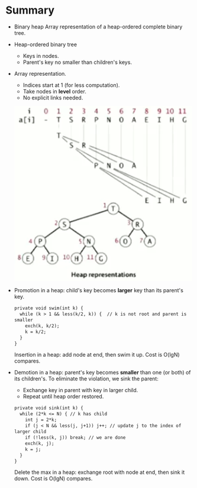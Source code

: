 # Summary
* Binary heap
  Array representation of a heap-ordered complete binary tree.

* Heap-ordered binary tree
  * Keys in nodes.
  * Parent's key no smaller than children's keys.

* Array representation.
  * Indices start at 1 (for less computation).
  * Take nodes in __level__ order.
  * No explicit links needed.
  
  [![binary-heap][img-1]][img-1]

* Promotion in a heap: child's key becomes __larger__ key than its parent's key.
   ```
   private void swim(int k) {
     while (k > 1 && less(k/2, k)) {  // k is not root and parent is smaller
       exch(k, k/2);
       k = k/2;
     }
   }
   ```
  Insertion in a heap: add node at end, then swim it up. Cost is O(lgN) compares.

* Demotion in a heap: parent's key becomes __smaller__ than one (or both) of its children's. To eliminate the violation, we sink the parent:
  * Exchange key in parent with key in larger child.
  * Repeat until heap order restored.
  ```
  private void sink(int k) {
    while (2*k <= N) { // k has child
      int j = 2*k;
      if (j < N && less(j, j+1)) j++; // update j to the index of larger child
      if (!less(k, j)) break; // we are done
      exch(k, j);
      k = j;
    }
  }
  ```
  Delete the max in a heap: exchange root with node at end, then sink it down. Cost is O(lgN) compares.

[1]: https://www.coursera.org/learn/algorithms-part1/lecture/xAltF/sorting-complexity
[img-1]: coursera_resource/binary-heap.png